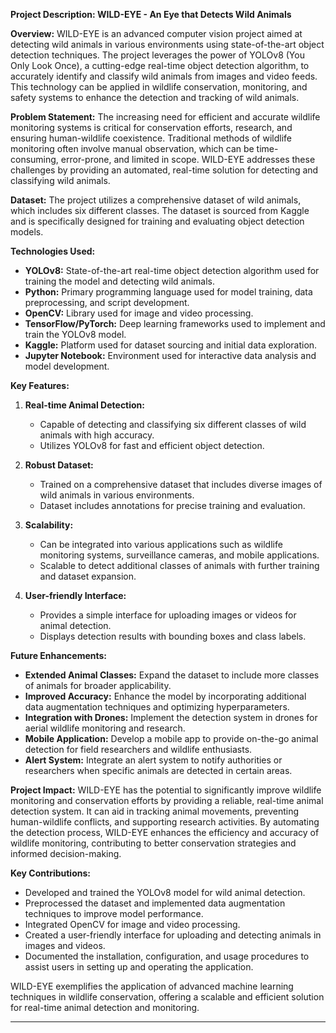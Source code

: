 
**Project Description: WILD-EYE - An Eye that Detects Wild Animals**

**Overview:**
WILD-EYE is an advanced computer vision project aimed at detecting wild animals in various environments using state-of-the-art object detection techniques. The project leverages the power of YOLOv8 (You Only Look Once), a cutting-edge real-time object detection algorithm, to accurately identify and classify wild animals from images and video feeds. This technology can be applied in wildlife conservation, monitoring, and safety systems to enhance the detection and tracking of wild animals.

**Problem Statement:**
The increasing need for efficient and accurate wildlife monitoring systems is critical for conservation efforts, research, and ensuring human-wildlife coexistence. Traditional methods of wildlife monitoring often involve manual observation, which can be time-consuming, error-prone, and limited in scope. WILD-EYE addresses these challenges by providing an automated, real-time solution for detecting and classifying wild animals.

**Dataset:**
The project utilizes a comprehensive dataset of wild animals, which includes six different classes. The dataset is sourced from Kaggle and is specifically designed for training and evaluating object detection models.

**Technologies Used:**
- **YOLOv8:** State-of-the-art real-time object detection algorithm used for training the model and detecting wild animals.
- **Python:** Primary programming language used for model training, data preprocessing, and script development.
- **OpenCV:** Library used for image and video processing.
- **TensorFlow/PyTorch:** Deep learning frameworks used to implement and train the YOLOv8 model.
- **Kaggle:** Platform used for dataset sourcing and initial data exploration.
- **Jupyter Notebook:** Environment used for interactive data analysis and model development.

**Key Features:**
1. **Real-time Animal Detection:**
   - Capable of detecting and classifying six different classes of wild animals with high accuracy.
   - Utilizes YOLOv8 for fast and efficient object detection.

2. **Robust Dataset:**
   - Trained on a comprehensive dataset that includes diverse images of wild animals in various environments.
   - Dataset includes annotations for precise training and evaluation.

3. **Scalability:**
   - Can be integrated into various applications such as wildlife monitoring systems, surveillance cameras, and mobile applications.
   - Scalable to detect additional classes of animals with further training and dataset expansion.

4. **User-friendly Interface:**
   - Provides a simple interface for uploading images or videos for animal detection.
   - Displays detection results with bounding boxes and class labels.

**Future Enhancements:**
- **Extended Animal Classes:** Expand the dataset to include more classes of animals for broader applicability.
- **Improved Accuracy:** Enhance the model by incorporating additional data augmentation techniques and optimizing hyperparameters.
- **Integration with Drones:** Implement the detection system in drones for aerial wildlife monitoring and research.
- **Mobile Application:** Develop a mobile app to provide on-the-go animal detection for field researchers and wildlife enthusiasts.
- **Alert System:** Integrate an alert system to notify authorities or researchers when specific animals are detected in certain areas.

**Project Impact:**
WILD-EYE has the potential to significantly improve wildlife monitoring and conservation efforts by providing a reliable, real-time animal detection system. It can aid in tracking animal movements, preventing human-wildlife conflicts, and supporting research activities. By automating the detection process, WILD-EYE enhances the efficiency and accuracy of wildlife monitoring, contributing to better conservation strategies and informed decision-making.

**Key Contributions:**
- Developed and trained the YOLOv8 model for wild animal detection.
- Preprocessed the dataset and implemented data augmentation techniques to improve model performance.
- Integrated OpenCV for image and video processing.
- Created a user-friendly interface for uploading and detecting animals in images and videos.
- Documented the installation, configuration, and usage procedures to assist users in setting up and operating the application.

WILD-EYE exemplifies the application of advanced machine learning techniques in wildlife conservation, offering a scalable and efficient solution for real-time animal detection and monitoring.

---
